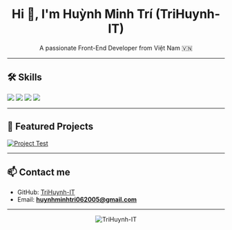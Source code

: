 <h1 align="center">Hi 👋, I'm Huỳnh Minh Trí (TriHuynh-IT)</h1>

<p align="center">
  A passionate Front-End Developer from Việt Nam 🇻🇳
</p>

---

## 🛠️ Skills

<p>
  <img src="https://img.shields.io/badge/HTML5-E34F26?style=for-the-badge&logo=html5&logoColor=white"/>
  <img src="https://img.shields.io/badge/CSS3-1572B6?style=for-the-badge&logo=css3&logoColor=white"/>
  <img src="https://img.shields.io/badge/Bootstrap-563D7C?style=for-the-badge&logo=bootstrap&logoColor=white"/>
  <img src="https://img.shields.io/badge/React-20232A?style=for-the-badge&logo=react&logoColor=61DAFB"/>
</p>

---

## 📌 Featured Projects

[![Project Test](https://github-readme-stats.vercel.app/api/pin/?username=TriHuynh-IT&repo=TriHuynh-IT&cache_seconds=86400&theme=highcontrast)](https://github.com/TriHuynh-IT)

<!--
👉 Muốn thêm dự án? Copy dòng dưới và sửa lại username + repo:
[![Tên dự án](https://github-readme-stats.vercel.app/api/pin/?username=TriHuynh-IT&repo=ten-repo&theme=highcontrast)](https://github.com/TriHuynh-IT/ten-repo)
-->

---

## 📫 Contact me

- GitHub: [TriHuynh-IT](https://github.com/TriHuynh-IT)
- Email: **huynhminhtri062005@gmail.com**

---

<p align="center">
  <img src="https://komarev.com/ghpvc/?username=TriHuynh-IT&label=Profile+Views&color=blue&style=flat" alt="TriHuynh-IT" />
</p>
